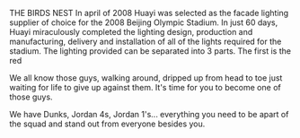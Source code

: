 THE BIRDS NEST
In april of 2008 Huayi was selected as the facade lighting supplier of choice for the 2008 Beijing Olympic Stadium. In just 60 days, Huayi miraculously completed the lighting design, production and manufacturing, delivery and installation of all of the lights required for the stadium.
The lighting provided can be separated into 3 parts. The first is the red

We all know those guys, walking around, dripped up from head to toe just waiting for life to give up against them. It's time for you to become one of those guys.

We have Dunks, Jordan 4s, Jordan 1's... everything you need to be apart of the squad and stand out from everyone besides you.
